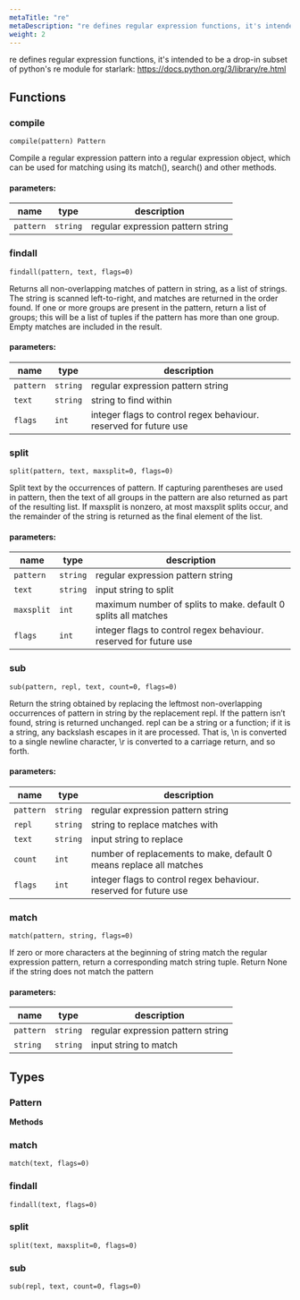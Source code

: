 ```yaml
---
metaTitle: "re"
metaDescription: "re defines regular expression functions, it's intended to be a drop-in subset of python's re module for starlark: https://docs.python.org/3/library/re.html"
weight: 2
---
```


re defines regular expression functions, it's intended to be a drop-in subset of python's re module for starlark: https://docs.python.org/3/library/re.html

## Functions



### compile

```
compile(pattern) Pattern
```

Compile a regular expression pattern into a regular expression object, which
can be used for matching using its match(), search() and other methods.

#### parameters:

| name | type | description |
|------|------|-------------|
| `pattern` | `string` | regular expression pattern string |



### findall

```
findall(pattern, text, flags=0)
```

Returns all non-overlapping matches of pattern in string, as a list of strings.
The string is scanned left-to-right, and matches are returned in the order found.
If one or more groups are present in the pattern, return a list of groups;
this will be a list of tuples if the pattern has more than one group.
Empty matches are included in the result.

#### parameters:

| name | type | description |
|------|------|-------------|
| `pattern` | `string` | regular expression pattern string |
| `text` | `string` | string to find within |
| `flags` | `int` | integer flags to control regex behaviour. reserved for future use |



### split

```
split(pattern, text, maxsplit=0, flags=0)
```

Split text by the occurrences of pattern. If capturing parentheses are used in pattern,
then the text of all groups in the pattern are also returned as part of the resulting list.
If maxsplit is nonzero, at most maxsplit splits occur, and the remainder of the string
is returned as the final element of the list.

#### parameters:

| name | type | description |
|------|------|-------------|
| `pattern` | `string` | regular expression pattern string |
| `text` | `string` | input string to split |
| `maxsplit` | `int` | maximum number of splits to make. default 0 splits all matches |
| `flags` | `int` | integer flags to control regex behaviour. reserved for future use |



### sub

```
sub(pattern, repl, text, count=0, flags=0)
```

Return the string obtained by replacing the leftmost non-overlapping occurrences of pattern
in string by the replacement repl. If the pattern isn’t found, string is returned unchanged.
repl can be a string or a function; if it is a string, any backslash escapes in it are processed.
That is, \n is converted to a single newline character, \r is converted to a carriage return, and so forth.

#### parameters:

| name | type | description |
|------|------|-------------|
| `pattern` | `string` | regular expression pattern string |
| `repl` | `string` | string to replace matches with |
| `text` | `string` | input string to replace |
| `count` | `int` | number of replacements to make, default 0 means replace all matches |
| `flags` | `int` | integer flags to control regex behaviour. reserved for future use |



### match

```
match(pattern, string, flags=0)
```

If zero or more characters at the beginning of string match the regular expression pattern,
return a corresponding match string tuple. Return None if the string does not match the pattern

#### parameters:

| name | type | description |
|------|------|-------------|
| `pattern` | `string` | regular expression pattern string |
| `string` | `string` | input string to match |




## Types

### Pattern



**Methods**

### match

```
match(text, flags=0)
```


### findall

```
findall(text, flags=0)
```


### split

```
split(text, maxsplit=0, flags=0)
```


### sub

```
sub(repl, text, count=0, flags=0)
```


